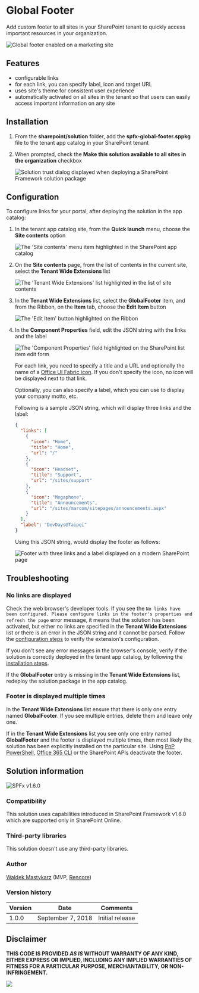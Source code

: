 # Global Footer

Add custom footer to all sites in your SharePoint tenant to quickly access important resources in your organization.

![Global footer enabled on a marketing site](./assets/global-footer-marketing.png)

## Features

- configurable links
- for each link, you can specify label, icon and target URL
- uses site's theme for consistent user experience
- automatically activated on all sites in the tenant so that users can easily access important information on any site

<a name="installation"></a>

## Installation

1. From the **sharepoint/solution** folder, add the **spfx-global-footer.sppkg** file to the tenant app catalog in your SharePoint tenant

2. When prompted, check the **Make this solution available to all sites in the organization** checkbox

    ![Solution trust dialog displayed when deploying a SharePoint Framework solution package](./assets/solution-trust-prompt.png)

<a name="configuration"></a>

## Configuration

To configure links for your portal, after deploying the solution in the app catalog:

1. In the tenant app catalog site, from the **Quick launch** menu, choose the **Site contents** option

    ![The 'Site contents' menu item highlighted in the SharePoint app catalog](./assets/app-catalog-site-contents-option.png)

2. On the **Site contents** page, from the list of contents in the current site, select the **Tenant Wide Extensions** list

    ![The 'Tenant Wide Extensions' list highlighted in the list of site contents](./assets/app-catalog-tenant-wide-extensions-option.png)

3. In the **Tenant Wide Extensions** list, select the **GlobalFooter** item, and from the Ribbon, on the **Item** tab, choose the **Edit Item** button

    ![The 'Edit Item' button highlighted on the Ribbon](./assets/tenant-wide-extensions-edit-button.png)

4. In the **Component Properties** field, edit the JSON string with the links and the label

    ![The 'Component Properties' field highlighted on the SharePoint list item edit form](./assets/tenant-wide-extension-edit-item.png)

    For each link, you need to specify a title and a URL and optionally the name of a [Office UI Fabric icon](https://developer.microsoft.com/en-us/fabric#/styles/icons). If you don't specify the icon, no icon will be displayed next to that link.

    Optionally, you can also specify a label, which you can use to display your company motto, etc.

    Following is a sample JSON string, which will display three links and the label:

    ```json
    {
      "links": [
        {
          "icon": "Home",
          "title": "Home",
          "url": "/"
        },
        {
          "icon": "Headset",
          "title": "Support",
          "url": "/sites/support"
        },
        {
          "icon": "Megaphone",
          "title": "Announcements",
          "url": "/sites/marcom/sitepages/announcements.aspx"
        }
      ],
      "label": "DevDays@Taipei"
    }
    ```

    Using this JSON string, would display the footer as follows:

    ![Footer with three links and a label displayed on a modern SharePoint page](./assets/global-footer-marketing.png)

## Troubleshooting

### No links are displayed

Check the web browser's developer tools. If you see the `No links have been configured. Please configure links in the footer's properties and refresh the page` error message, it means that the solution has been activated, but either no links are specified in the **Tenant Wide Extensions** list or there is an error in the JSON string and it cannot be parsed. Follow the [configuration steps](#configuration) to verify the extension's configuration.

If you don't see any error messages in the browser's console, verify if the solution is correctly deployed in the tenant app catalog, by following the [installation steps](#installation).

If the **GlobalFooter** entry is missing in the **Tenant Wide Extensions** list, redeploy the solution package in the app catalog.

### Footer is displayed multiple times

In the **Tenant Wide Extensions** list ensure that there is only one entry named **GlobalFooter**. If you see multiple entries, delete them and leave only one.

If in the **Tenant Wide Extensions** list you see only one entry named **GlobalFooter** and the footer is displayed multiple times, then most likely the solution has been explicitly installed on the particular site. Using [PnP PowerShell](https://docs.microsoft.com/en-us/powershell/module/sharepoint-pnp/get-pnpcustomaction?view=sharepoint-ps), [Office 365 CLI](https://pnp.github.io/office365-cli/cmd/spo/customaction/customaction-list/) or the SharePoint APIs deactivate the footer.

## Solution information

![SPFx v1.6.0](https://img.shields.io/badge/SPFx-1.6.0-green.svg)

### Compatibility

This solution uses capabilities introduced in SharePoint Framework v1.6.0 which are supported only in SharePoint Online.

### Third-party libraries

This solution doesn't use any third-party libraries.

### Author

[Waldek Mastykarz](https://github.com/waldekmastykarz) (MVP, [Rencore](https://rencore.com))

### Version history

Version|Date|Comments
-------|----|--------
1.0.0|September 7, 2018|Initial release

## Disclaimer

**THIS CODE IS PROVIDED *AS IS* WITHOUT WARRANTY OF ANY KIND, EITHER EXPRESS OR IMPLIED, INCLUDING ANY IMPLIED WARRANTIES OF FITNESS FOR A PARTICULAR PURPOSE, MERCHANTABILITY, OR NON-INFRINGEMENT.**

![](https://telemetry.sharepointpnp.com/sp-dev-solutions/solutions/spfx-global-footer)
